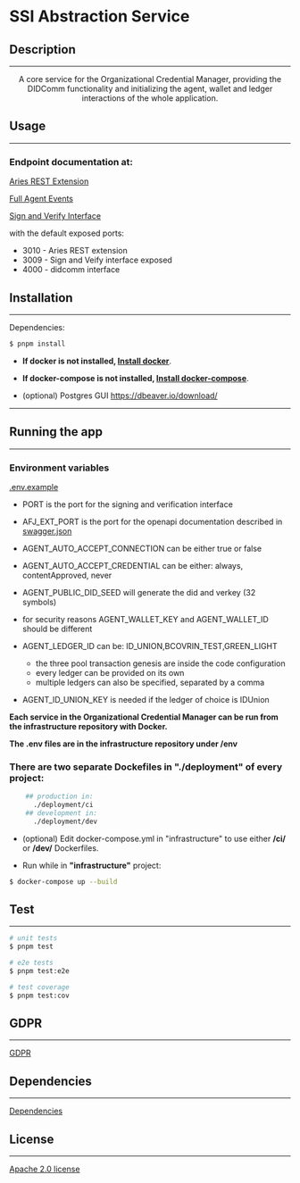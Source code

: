 # SSI Abstraction Service
## Description

<hr/>  
  <p align="center">A core service for the Organizational Credential Manager, providing the DIDComm functionality and initializing the agent, wallet and ledger interactions of the whole application.</p>

## Usage
<hr/>

### Endpoint documentation at: 

[Aries REST Extension](swagger.json)

[Full Agent Events](EVENTS-DOCUMENTATION.md)

[Sign and Verify Interface](SIGN-AND-VERIFY.md)

with the default exposed ports: 
* 3010 - Aries REST extension
* 3009 - Sign and Veify interface exposed
* 4000 - didcomm interface


## Installation
<hr/>

Dependencies:
```bash
$ pnpm install 
```

* **If docker is not installed, [Install docker](https://docs.docker.com/engine/install/)**.
  

* **If docker-compose is not installed, [Install docker-compose](https://docs.docker.com/compose/install/)**.

* (optional) Postgres GUI 
https://dbeaver.io/download/

<hr/>


## Running the app
<hr/>

### Environment variables
[.env.example](.env.example)
* PORT is the port for the signing and verification interface
* AFJ_EXT_PORT is the port for the openapi documentation described in [swagger.json](swagger.json)
* AGENT_AUTO_ACCEPT_CONNECTION can be either true or false
* AGENT_AUTO_ACCEPT_CREDENTIAL can be either: always, contentApproved, never
* AGENT_PUBLIC_DID_SEED will generate the did and verkey (32 symbols)
* for security reasons AGENT_WALLET_KEY and AGENT_WALLET_ID should be different
* AGENT_LEDGER_ID can be: ID_UNION,BCOVRIN_TEST,GREEN_LIGHT
  - the three pool transaction genesis are inside the code configuration
  - every ledger can be provided on its own
  - multiple ledgers can also be specified, separated by a comma

* AGENT_ID_UNION_KEY is needed if the ledger of choice is IDUnion


**Each service in the Organizational Credential Manager can be run from the infrastructure repository with Docker.**

**The .env files are in the infrastructure repository under /env**

### There are two separate Dockefiles in "./deployment" of every project:
```bash
    ## production in:
      ./deployment/ci
    ## development in:
      ./deployment/dev
```


* (optional) Edit docker-compose.yml in "infrastructure" to use either **/ci/** or **/dev/** Dockerfiles.

* Run while in **"infrastructure"** project:
```bash
$ docker-compose up --build
```


## Test
<hr/>

```bash
# unit tests
$ pnpm test

# e2e tests
$ pnpm test:e2e

# test coverage
$ pnpm test:cov
```



## GDPR
<hr/>

[GDPR](GDPR.md)

## Dependencies
<hr/>

[Dependencies](package.json)

## License
<hr/>

[Apache 2.0 license](LICENSE)
